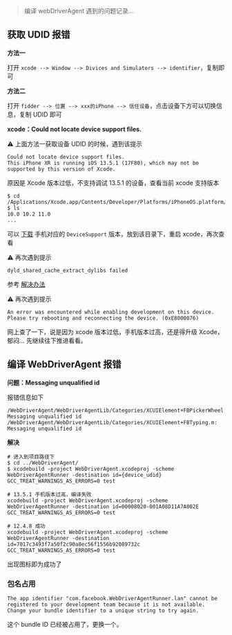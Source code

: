 > 编译 webDriverAgent 遇到的问题记录...

## 获取 UDID 报错

**方法一**

打开 `xcode --> Window --> Divices and Simulators --> identifier`，复制即可

**方法二**

打开 `fidder --> 位置 --> xxx的iPhone --> 信任设备`，点击设备下方可以切换信息，复制 UDID 即可

**xcode：Could not locate device support files.**

⚠️ 上面方法一获取设备 UDID 的时候，遇到该提示

```
Could not locate device support files.
This iPhone XR is running iOS 13.5.1 (17F80), which may not be supported by this version of Xcode.
```

原因是 Xcode 版本过低，不支持调试 13.5.1 的设备，查看当前 xcode 支持版本

```shell
$ cd /Applications/Xcode.app/Contents/Developer/Platforms/iPhoneOS.platform/DeviceSupport
$ ls
10.0 10.2 11.0          
...
```

可以 [下载](https://blog.csdn.net/ZuoWeiXiaoDuZuoZuo/article/details/82795731) 手机对应的 `DeviceSupport` 版本，放到该目录下，重启 xcode，再次查看

⚠️ 再次遇到提示

```
dyld_shared_cache_extract_dylibs failed
```

参考 [解决办法](https://www.cnblogs.com/hualuoshuijia/p/10613239.html)

⚠️ 再次遇到提示

```
An error was encountered while enabling development on this device.
Please try rebooting and reconnecting the device. (0xE8000076)
```

网上查了一下，说是因为 xcode 版本过低，手机版本过高，还是得升级 Xcode，郁闷... 先继续往下推进看看。



## 编译 WebDriverAgent 报错

**问题：Messaging unqualified id**

报错信息如下

```
/WebDriverAgent/WebDriverAgentLib/Categories/XCUIElement+FBPickerWheel.m:
Messaging unqualified id
/WebDriverAgent/WebDriverAgentLib/Categories/XCUIElement+FBTyping.m:
Messaging unqualified id
```

**解决**

```shell
# 进入到项目路径下
$ cd ../WebDriverAgent/
$ xcodebuild -project WebDriverAgent.xcodeproj -scheme WebDriverAgentRunner -destination id={device_udid} GCC_TREAT_WARNINGS_AS_ERRORS=0 test

# 13.5.1 手机版本过高，编译失败
xcodebuild -project WebDriverAgent.xcodeproj -scheme WebDriverAgentRunner -destination id=00008020-001A08D11A7A002E GCC_TREAT_WARNINGS_AS_ERRORS=0 test

# 12.4.8 成功
xcodebuild -project WebDriverAgent.xcodeproj -scheme WebDriverAgentRunner -destination id=7017c3493f7a50f2c90a8ec56f1556b92089732c GCC_TREAT_WARNINGS_AS_ERRORS=0 test
```

出现图标即为成功了



### 包名占用

```
The app identifier "com.facebook.WebDriverAgentRunner.lan" cannot be registered to your development team because it is not available. Change your bundle identifier to a unique string to try again.
```

这个 bundle ID 已经被占用了，更换一个。

